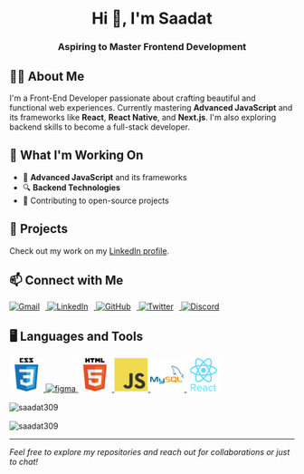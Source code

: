 <h1 align="center">Hi 👋, I'm Saadat</h1>
<h3 align="center">Aspiring to Master Frontend Development</h3>

## 👨‍💻 About Me
I'm a Front-End Developer passionate about crafting beautiful and functional web experiences. Currently mastering **Advanced JavaScript** and its frameworks like **React**, **React Native**, and **Next.js**. I'm also exploring backend skills to become a full-stack developer.


## 🚀 What I'm Working On
- 🚀 **Advanced JavaScript** and its frameworks
- 🔍 **Backend Technologies**
- 🌟 Contributing to open-source projects


## 💼 Projects
Check out my work on my [LinkedIn profile](https://www.linkedin.com/in/saadatyaseen).

## 📫 Connect with Me

<a href="mailto:saadatyaseen309@gmail.com" target="_blank">
  <img src="https://upload.wikimedia.org/wikipedia/commons/4/4e/Gmail_Icon.png" alt="Gmail" width="60" height="60" style="margin-right: 10px;"/>
</a>

<a href="https://linkedin.com/in/saadatyaseen" target="_blank">
  <img src="https://raw.githubusercontent.com/rahuldkjain/github-profile-readme-generator/master/src/images/icons/Social/linked-in-alt.svg" alt="LinkedIn" width="60" height="60" style="margin-right: 10px;"/>
</a>

<a href="https://github.com/saadat309" target="_blank">
  <img src="https://upload.wikimedia.org/wikipedia/commons/9/91/Octicons-mark-github.svg" alt="GitHub" width="60" height="60" style="margin-right: 10px;"/>
</a>

<a href="https://twitter.com/saadat_yaseen" target="_blank">
  <img src="https://raw.githubusercontent.com/rahuldkjain/github-profile-readme-generator/master/src/images/icons/Social/twitter.svg" alt="Twitter" width="60" height="60" style="margin-right: 10px;"/>
</a>

<a href="https://discord.gg/http://discordapp.com/users/808902822615318541" target="_blank">
  <img src="https://raw.githubusercontent.com/rahuldkjain/github-profile-readme-generator/master/src/images/icons/Social/discord.svg" alt="Discord" width="60" height="60"/>
</a>

## 🖥️ Languages and Tools
 
<p align="left"> <a href="https://www.w3schools.com/css/" target="_blank" rel="noreferrer"> <img src="https://raw.githubusercontent.com/devicons/devicon/master/icons/css3/css3-original-wordmark.svg" alt="css3" width="60" height="60"/> </a> <a href="https://www.figma.com/" target="_blank" rel="noreferrer"> <img src="https://www.vectorlogo.zone/logos/figma/figma-icon.svg" alt="figma" width="60" height="60"/> </a> <a href="https://www.w3.org/html/" target="_blank" rel="noreferrer"> <img src="https://raw.githubusercontent.com/devicons/devicon/master/icons/html5/html5-original-wordmark.svg" alt="html5" width="60" height="60"/> </a> <a href="https://developer.mozilla.org/en-US/docs/Web/JavaScript" target="_blank" rel="noreferrer"> <img src="https://raw.githubusercontent.com/devicons/devicon/master/icons/javascript/javascript-original.svg" alt="javascript" width="60" height="60"/> </a> <a href="https://www.mysql.com/" target="_blank" rel="noreferrer"> <img src="https://raw.githubusercontent.com/devicons/devicon/master/icons/mysql/mysql-original-wordmark.svg" alt="mysql" width="60" height="60"/> </a> <a href="https://reactjs.org/" target="_blank" rel="noreferrer"> <img src="https://raw.githubusercontent.com/devicons/devicon/master/icons/react/react-original-wordmark.svg" alt="react" width="60" height="60"/> </a> </p>

<p><img align="center" src="https://github-readme-stats.vercel.app/api/top-langs?username=saadat309&show_icons=true&locale=en&layout=compact" alt="saadat309" /></p>

<p><img align="center" src="https://github-readme-streak-stats.herokuapp.com/?user=saadat309&" alt="saadat309" /></p>


---

*Feel free to explore my repositories and reach out for collaborations or just to chat!*


